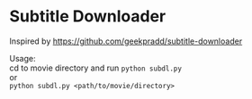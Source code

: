 # Subtitle Downloader

Inspired by https://github.com/geekpradd/subtitle-downloader

Usage:    
cd to movie directory and run 
```python subdl.py```    
or     
```python subdl.py <path/to/movie/directory>```
